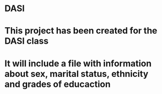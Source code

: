 # DASI
# This project has been created for the DASI class
# It will include a file with information about sex, marital status, ethnicity and grades of educaction
